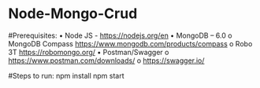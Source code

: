 # Node-Mongo-Crud

#Prerequisites:
•	Node JS - https://nodejs.org/en
•	MongoDB – 6.0 
o	MongoDB Compass https://www.mongodb.com/products/compass 
o	Robo 3T https://robomongo.org/
•	Postman/Swagger 
o	https://www.postman.com/downloads/ 
o	https://swagger.io/

#Steps to run:
  npm install
  npm start
